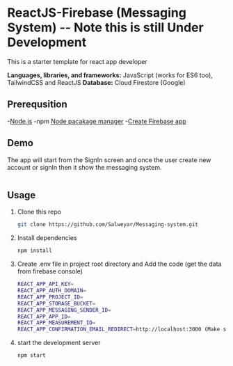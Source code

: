 # ReactJS-Firebase (Messaging System) -- Note this is still Under Development

This is a starter template for react app developer

**Languages, libraries, and frameworks:** JavaScript (works for ES6 too), TailwindCSS and ReactJS
**Database:** Cloud Firestore (Google)

## Prerequsition

-[Node.js](https://nodejs.org/en/download/)
-npm [Node pacakage manager](https://www.npmjs.com/)
-[Create Firebase app](https://www.youtube.com/watch?v=6juww5Lmvgo)

## Demo

The app will start from the SignIn screen and once the user create new account or signIn then it show the messaging system.

![]()

## Usage

1. Clone this repo

   ```bash
   git clone https://github.com/Salweyar/Messaging-system.git
   ```

2. Install dependencies

   ```bash
   npm install
   ```
   
3. Create .env file in project root directory and Add the code (get the data from firebase console)

   ```bash
   REACT_APP_API_KEY=
   REACT_APP_AUTH_DOMAIN=
   REACT_APP_PROJECT_ID=
   REACT_APP_STORAGE_BUCKET=
   REACT_APP_MESSAGING_SENDER_ID=
   REACT_APP_APP_ID=
   REACT_APP_MEASUREMENT_ID=
   REACT_APP_CONFIRMATION_EMAIL_REDIRECT=http://localhost:3000 (Make sure you change this link to you domain when deploying you app to production)
   ```
4. start the development server

   ```bash
   npm start
   ```
      

